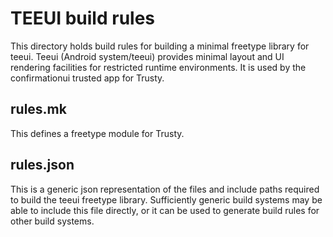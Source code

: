 # TEEUI build rules

This directory holds build rules for building a minimal freetype library
for teeui. Teeui (Android system/teeui) provides minimal layout and
UI rendering facilities for restricted runtime environments. It is used
by the confirmationui trusted app for Trusty.

## rules.mk

This defines a freetype module for Trusty.

## rules.json

This is a generic json representation of the files and include paths
required to build the teeui freetype library. Sufficiently generic
build systems may be able to include this file directly, or it can be
used to generate build rules for other build systems.
